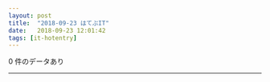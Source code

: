 ```yaml
---
layout: post
title:  "2018-09-23 はてぶIT"
date:   2018-09-23 12:01:42
tags: [it-hotentry]
---
```

0 件のデータあり

<hr>
